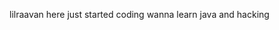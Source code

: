 lilraavan here
just started coding
wanna learn java and hacking 

<!---
lilraavan/lilraavan is a ✨ special ✨ repository because its `README.md` (this file) appears on your GitHub profile.
You can click the Preview link to take a look at your changes.
--->
